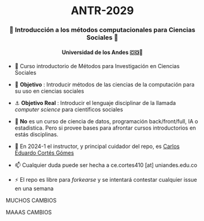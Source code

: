 <h1 align="center">ANTR-2029</h1>
<h3 align="center">🌊 Introducción a los métodos computacionales para Ciencias Sociales 🌊</h3> 
<h4 align="center">Universidad de los Andes 🇨🇴🗻</h4>
 
- 🗿 Curso introductorio de Métodos para Investigación en Ciencias Sociales 
 
- 🔭 **Objetivo** : Introducir métodos de las ciencias de la computación para su uso en ciencias sociales 

- ⚓️ **Objetivo Real** :  Introducir el lenguaje disciplinar de la llamada _computer science_ para científicos sociales

- 🚧 **No** es un curso de ciencia de datos, programación back/front/full, IA o estadistica. Pero si provee bases para afrontar cursos introductorios en estás disciplinas.
 
- 💬 En 2024-1 el instructor, y principal cuidador del repo, es [Carlos Eduardo Cortés Gómes](https://github.com/carlose-cortesg)

- 📫 Cualquier duda puede ser hecha a ce.cortes410 [at] uniandes.edu.co

- ⚡ El repo es libre para _forkearse_ y se intentará contestar cualquier issue en una semana


MUCHOS CAMBIOS

MAAAS CAMBIOS